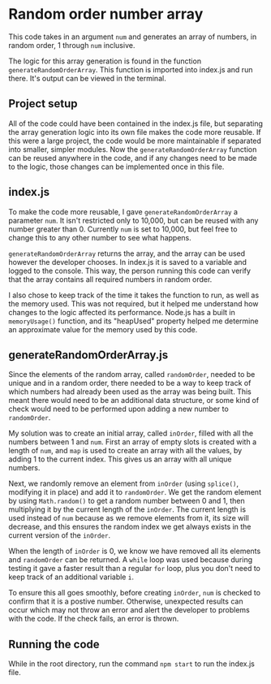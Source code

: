# Random order number array

This code takes in an argument `num` and generates an array of numbers, in random order, 1 through `num` inclusive.

The logic for this array generation is found in the function `generateRandomOrderArray`. This function is imported into index.js and run there. It's output can be viewed in the terminal.

## Project setup

All of the code could have been contained in the index.js file, but separating the array generation logic into its own file makes the code more reusable. If this were a large project, the code would be more maintainable if separated into smaller, simpler modules. Now the `generateRandomOrderArray` function can be reused anywhere in the code, and if any changes need to be made to the logic, those changes can be implemented once in this file.

## index.js

To make the code more reusable, I gave `generateRandomOrderArray` a parameter `num`. It isn't restricted only to 10,000, but can be reused with any number greater than 0. Currently `num` is set to 10,000, but feel free to change this to any other number to see what happens.

`generateRandomOrderArray` returns the array, and the array can be used however the developer chooses. In index.js it is saved to a variable and logged to the console. This way, the person running this code can verify that the array contains all required numbers in random order.

I also chose to keep track of the time it takes the function to run, as well as the memory used. This was not required, but it helped me understand how changes to the logic affected its performance. Node.js has a built in `memoryUsage()` function, and its "heapUsed" property helped me determine an approximate value for the memory used by this code.

## generateRandomOrderArray.js

Since the elements of the random array, called `randomOrder`, needed to be unique and in a random order, there needed to be a way to keep track of which numbers had already been used as the array was being built. This meant there would need to be an additional data structure, or some kind of check would need to be performed upon adding a new number to `randomOrder`.

My solution was to create an initial array, called `inOrder`, filled with all the numbers between 1 and `num`. First an array of empty slots is created with a length of `num`, and `map` is used to create an array with all the values, by adding 1 to the current index. This gives us an array with all unique numbers.

Next, we randomly remove an element from `inOrder` (using `splice()`, modifying it in place) and add it to `randomOrder`. We get the random element by using `Math.random()` to get a random number between 0 and 1, then multiplying it by the current length of the `inOrder`. The current length is used instead of `num` because as we remove elements from it, its size will decrease, and this ensures the random index we get always exists in the current version of the `inOrder`.

When the length of `inOrder` is 0, we know we have removed all its elements and `randomOrder` can be returned. A `while` loop was used because during testing it gave a faster result than a regular `for` loop, plus you don't need to keep track of an additional variable `i`.

To ensure this all goes smoothly, before creating `inOrder`, `num` is checked to confirm that it is a postive number. Otherwise, unexpected results can occur which may not throw an error and alert the developer to problems with the code. If the check fails, an error is thrown.

## Running the code

While in the root directory, run the command `npm start` to run the index.js file.
